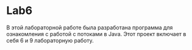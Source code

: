 # Lab6
В этой лабораторной работе была разработана программа для ознакомления с работой с потоками в Java.
Этот проект включает в себя 6 и 9 лабораторную работу.
